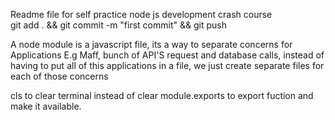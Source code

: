 Readme file for self practice node js development crash course\
git add . && git commit -m "first commit" && git push

A node module is a javascript file, its a way to separate concerns for 
Applications E.g Maff, bunch of API'S request and database calls, instead 
of having to put all of this applications in a file, we just create separate 
files for each of those concerns

cls to clear terminal instead of clear
module.exports to export fuction and make it available.